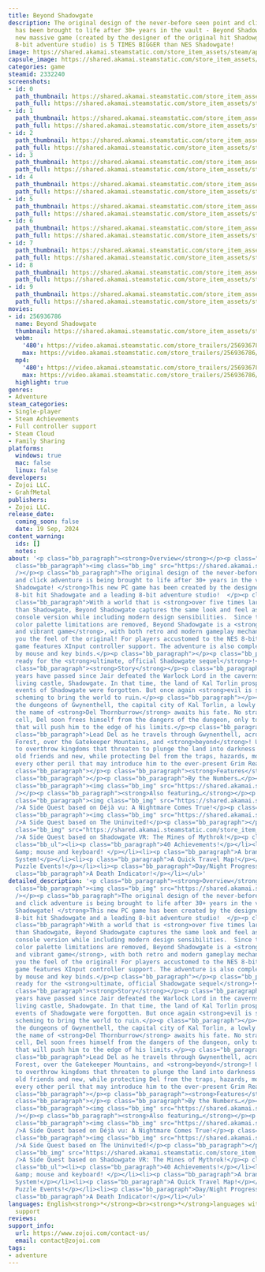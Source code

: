 ```yaml
---
title: Beyond Shadowgate
description: The original design of the never-before seen point and click adventure
  has been brought to life after 30+ years in the vault - Beyond Shadowgate! This
  new massive game (created by the designer of the original hit Shadowgate and a leading
  8-bit adventure studio) is 5 TIMES BIGGER than NES Shadowgate!
image: https://shared.akamai.steamstatic.com/store_item_assets/steam/apps/2332240/header.jpg?t=1727352234
capsule_image: https://shared.akamai.steamstatic.com/store_item_assets/steam/apps/2332240/capsule_231x87.jpg?t=1727352234
categories: game
steamid: 2332240
screenshots:
- id: 0
  path_thumbnail: https://shared.akamai.steamstatic.com/store_item_assets/steam/apps/2332240/ss_e93dc0f3afbd546d4cee4a8cf5cbca32e6f6616e.600x338.jpg?t=1727352234
  path_full: https://shared.akamai.steamstatic.com/store_item_assets/steam/apps/2332240/ss_e93dc0f3afbd546d4cee4a8cf5cbca32e6f6616e.1920x1080.jpg?t=1727352234
- id: 1
  path_thumbnail: https://shared.akamai.steamstatic.com/store_item_assets/steam/apps/2332240/ss_8e0d20306e24a4f08f1ce878dc4fbf265a6f30bd.600x338.jpg?t=1727352234
  path_full: https://shared.akamai.steamstatic.com/store_item_assets/steam/apps/2332240/ss_8e0d20306e24a4f08f1ce878dc4fbf265a6f30bd.1920x1080.jpg?t=1727352234
- id: 2
  path_thumbnail: https://shared.akamai.steamstatic.com/store_item_assets/steam/apps/2332240/ss_99d6edbfd27c03b1b0e36949e9d2c53514ac9529.600x338.jpg?t=1727352234
  path_full: https://shared.akamai.steamstatic.com/store_item_assets/steam/apps/2332240/ss_99d6edbfd27c03b1b0e36949e9d2c53514ac9529.1920x1080.jpg?t=1727352234
- id: 3
  path_thumbnail: https://shared.akamai.steamstatic.com/store_item_assets/steam/apps/2332240/ss_f78db1819309e05ca115fd1a7ea05d2246b483fc.600x338.jpg?t=1727352234
  path_full: https://shared.akamai.steamstatic.com/store_item_assets/steam/apps/2332240/ss_f78db1819309e05ca115fd1a7ea05d2246b483fc.1920x1080.jpg?t=1727352234
- id: 4
  path_thumbnail: https://shared.akamai.steamstatic.com/store_item_assets/steam/apps/2332240/ss_b361feaf8197953c38c626a9677d0a89b9236c5e.600x338.jpg?t=1727352234
  path_full: https://shared.akamai.steamstatic.com/store_item_assets/steam/apps/2332240/ss_b361feaf8197953c38c626a9677d0a89b9236c5e.1920x1080.jpg?t=1727352234
- id: 5
  path_thumbnail: https://shared.akamai.steamstatic.com/store_item_assets/steam/apps/2332240/ss_a9b8e27e02dcea3addf1b36269fcd3b0db18a97b.600x338.jpg?t=1727352234
  path_full: https://shared.akamai.steamstatic.com/store_item_assets/steam/apps/2332240/ss_a9b8e27e02dcea3addf1b36269fcd3b0db18a97b.1920x1080.jpg?t=1727352234
- id: 6
  path_thumbnail: https://shared.akamai.steamstatic.com/store_item_assets/steam/apps/2332240/ss_f08364d7c0e634d8060628cda642c70fb6757bf1.600x338.jpg?t=1727352234
  path_full: https://shared.akamai.steamstatic.com/store_item_assets/steam/apps/2332240/ss_f08364d7c0e634d8060628cda642c70fb6757bf1.1920x1080.jpg?t=1727352234
- id: 7
  path_thumbnail: https://shared.akamai.steamstatic.com/store_item_assets/steam/apps/2332240/ss_7246da6e2697d7f83a6b8e75667bc6fe76f787f0.600x338.jpg?t=1727352234
  path_full: https://shared.akamai.steamstatic.com/store_item_assets/steam/apps/2332240/ss_7246da6e2697d7f83a6b8e75667bc6fe76f787f0.1920x1080.jpg?t=1727352234
- id: 8
  path_thumbnail: https://shared.akamai.steamstatic.com/store_item_assets/steam/apps/2332240/ss_6b2826b9629537e4d03ce1862cd8d173b3a30b1e.600x338.jpg?t=1727352234
  path_full: https://shared.akamai.steamstatic.com/store_item_assets/steam/apps/2332240/ss_6b2826b9629537e4d03ce1862cd8d173b3a30b1e.1920x1080.jpg?t=1727352234
- id: 9
  path_thumbnail: https://shared.akamai.steamstatic.com/store_item_assets/steam/apps/2332240/ss_ba0c617abc261869aa29c6000f61d3d23fc65da0.600x338.jpg?t=1727352234
  path_full: https://shared.akamai.steamstatic.com/store_item_assets/steam/apps/2332240/ss_ba0c617abc261869aa29c6000f61d3d23fc65da0.1920x1080.jpg?t=1727352234
movies:
- id: 256936786
  name: Beyond Shadowgate
  thumbnail: https://shared.akamai.steamstatic.com/store_item_assets/steam/apps/256936786/movie.293x165.jpg?t=1722264157
  webm:
    '480': https://video.akamai.steamstatic.com/store_trailers/256936786/movie480_vp9.webm?t=1722264157
    max: https://video.akamai.steamstatic.com/store_trailers/256936786/movie_max_vp9.webm?t=1722264157
  mp4:
    '480': https://video.akamai.steamstatic.com/store_trailers/256936786/movie480.mp4?t=1722264157
    max: https://video.akamai.steamstatic.com/store_trailers/256936786/movie_max.mp4?t=1722264157
  highlight: true
genres:
- Adventure
steam_categories:
- Single-player
- Steam Achievements
- Full controller support
- Steam Cloud
- Family Sharing
platforms:
  windows: true
  mac: false
  linux: false
developers:
- Zojoi LLC.
- GrahfMetal
publishers:
- Zojoi LLC.
release_date:
  coming_soon: false
  date: 19 Sep, 2024
content_warning:
  ids: []
  notes:
about: '<p class="bb_paragraph"><strong>Overview</strong></p><p class="bb_paragraph"></p><p
  class="bb_paragraph"><img class="bb_img" src="https://shared.akamai.steamstatic.com/store_item_assets/steam/apps/2332240/extras/doors.png?t=1727352234"
  /></p><p class="bb_paragraph">The original design of the never-before seen point
  and click adventure is being brought to life after 30+ years in the vault - <strong>Beyond
  Shadowgate! </strong>This new PC game has been created by the designers of the original
  8-bit hit Shadowgate and a leading 8-bit adventure studio!  </p><p class="bb_paragraph"></p><p
  class="bb_paragraph">With a world that is <strong>over five times larger</strong>
  than Shadowgate, Beyond Shadowgate captures the same look and feel as the 8-bit
  console version while including modern design sensibilities.  Since the memory and
  color palette limitations are removed, Beyond Shadowgate is a <strong>much longer
  and vibrant game</strong>, with both retro and modern gameplay mechanics that give
  you the feel of the original! For players accustomed to the NES 8-bit version, the
  game features XInput controller support. The adventure is also completely playable
  by mouse and key binds.</p><p class="bb_paragraph"></p><p class="bb_paragraph">Get
  ready for the <strong>ultimate, official Shadowgate sequel</strong>!</p><p class="bb_paragraph"></p><p
  class="bb_paragraph"><strong>Story</strong></p><p class="bb_paragraph"></p><p class="bb_paragraph">35
  years have passed since Jair defeated the Warlock Lord in the caverns beneath the
  living castle, Shadowgate. In that time, the land of Kal Torlin prospered and the
  events of Shadowgate were forgotten. But once again <strong>evil is stirring</strong>,
  scheming to bring the world to ruin.</p><p class="bb_paragraph"></p><p class="bb_paragraph">In
  the dungeons of Gwynenthell, the capital city of Kal Torlin, a lowly Fenling by
  the name of <strong>Del Thornburrow</strong> awaits his fate. No stranger to a jail
  cell, Del soon frees himself from the dangers of the dungeon, only to begin a journey
  that will push him to the edge of his limits.</p><p class="bb_paragraph"></p><p
  class="bb_paragraph">Lead Del as he travels through Gwynenthell, across the Torlin
  Forest, over the Gatekeeper Mountains, and <strong>beyond</strong>! Uncover plots
  to overthrow kingdoms that threaten to plunge the land into darkness! Interact with
  old friends and new, while protecting Del from the traps, hazards, monsters, and
  every other peril that may introduce him to the ever-present Grim Reaper.</p><p
  class="bb_paragraph"></p><p class="bb_paragraph"><strong>Features</strong></p><p
  class="bb_paragraph"></p><p class="bb_paragraph">By the Numbers…</p><p class="bb_paragraph"></p><p
  class="bb_paragraph"><img class="bb_img" src="https://shared.akamai.steamstatic.com/store_item_assets/steam/apps/2332240/extras/chart.png?t=1727352234"
  /></p><p class="bb_paragraph"><strong>Also featuring…</strong></p><p class="bb_paragraph"></p><p
  class="bb_paragraph"><img class="bb_img" src="https://shared.akamai.steamstatic.com/store_item_assets/steam/apps/2332240/extras/dv.png?t=1727352234"
  />A Side Quest based on Déjà vu: A Nightmare Comes True!</p><p class="bb_paragraph"></p><p
  class="bb_paragraph"><img class="bb_img" src="https://shared.akamai.steamstatic.com/store_item_assets/steam/apps/2332240/extras/Uninvited.png?t=1727352234"
  />A Side Quest based on The Uninvited!</p><p class="bb_paragraph"></p><p class="bb_paragraph"><img
  class="bb_img" src="https://shared.akamai.steamstatic.com/store_item_assets/steam/apps/2332240/extras/mythrok.png?t=1727352234"
  />A Side Quest based on Shadowgate VR: The Mines of Mythrok!</p><p class="bb_paragraph"></p><ul
  class="bb_ul"><li><p class="bb_paragraph">40 Achievements!</p></li><li><p class="bb_paragraph">Controller
  &amp; mouse and keyboard! </p></li><li><p class="bb_paragraph">A brand new Hint
  System!</p></li><li><p class="bb_paragraph">A Quick Travel Map!</p></li><li><p class="bb_paragraph">Lethal
  Puzzle Events!</p></li><li><p class="bb_paragraph">Day/Night Progression!</p></li><li><p
  class="bb_paragraph">A Death Indicator!</p></li></ul>'
detailed_description: '<p class="bb_paragraph"><strong>Overview</strong></p><p class="bb_paragraph"></p><p
  class="bb_paragraph"><img class="bb_img" src="https://shared.akamai.steamstatic.com/store_item_assets/steam/apps/2332240/extras/doors.png?t=1727352234"
  /></p><p class="bb_paragraph">The original design of the never-before seen point
  and click adventure is being brought to life after 30+ years in the vault - <strong>Beyond
  Shadowgate! </strong>This new PC game has been created by the designers of the original
  8-bit hit Shadowgate and a leading 8-bit adventure studio!  </p><p class="bb_paragraph"></p><p
  class="bb_paragraph">With a world that is <strong>over five times larger</strong>
  than Shadowgate, Beyond Shadowgate captures the same look and feel as the 8-bit
  console version while including modern design sensibilities.  Since the memory and
  color palette limitations are removed, Beyond Shadowgate is a <strong>much longer
  and vibrant game</strong>, with both retro and modern gameplay mechanics that give
  you the feel of the original! For players accustomed to the NES 8-bit version, the
  game features XInput controller support. The adventure is also completely playable
  by mouse and key binds.</p><p class="bb_paragraph"></p><p class="bb_paragraph">Get
  ready for the <strong>ultimate, official Shadowgate sequel</strong>!</p><p class="bb_paragraph"></p><p
  class="bb_paragraph"><strong>Story</strong></p><p class="bb_paragraph"></p><p class="bb_paragraph">35
  years have passed since Jair defeated the Warlock Lord in the caverns beneath the
  living castle, Shadowgate. In that time, the land of Kal Torlin prospered and the
  events of Shadowgate were forgotten. But once again <strong>evil is stirring</strong>,
  scheming to bring the world to ruin.</p><p class="bb_paragraph"></p><p class="bb_paragraph">In
  the dungeons of Gwynenthell, the capital city of Kal Torlin, a lowly Fenling by
  the name of <strong>Del Thornburrow</strong> awaits his fate. No stranger to a jail
  cell, Del soon frees himself from the dangers of the dungeon, only to begin a journey
  that will push him to the edge of his limits.</p><p class="bb_paragraph"></p><p
  class="bb_paragraph">Lead Del as he travels through Gwynenthell, across the Torlin
  Forest, over the Gatekeeper Mountains, and <strong>beyond</strong>! Uncover plots
  to overthrow kingdoms that threaten to plunge the land into darkness! Interact with
  old friends and new, while protecting Del from the traps, hazards, monsters, and
  every other peril that may introduce him to the ever-present Grim Reaper.</p><p
  class="bb_paragraph"></p><p class="bb_paragraph"><strong>Features</strong></p><p
  class="bb_paragraph"></p><p class="bb_paragraph">By the Numbers…</p><p class="bb_paragraph"></p><p
  class="bb_paragraph"><img class="bb_img" src="https://shared.akamai.steamstatic.com/store_item_assets/steam/apps/2332240/extras/chart.png?t=1727352234"
  /></p><p class="bb_paragraph"><strong>Also featuring…</strong></p><p class="bb_paragraph"></p><p
  class="bb_paragraph"><img class="bb_img" src="https://shared.akamai.steamstatic.com/store_item_assets/steam/apps/2332240/extras/dv.png?t=1727352234"
  />A Side Quest based on Déjà vu: A Nightmare Comes True!</p><p class="bb_paragraph"></p><p
  class="bb_paragraph"><img class="bb_img" src="https://shared.akamai.steamstatic.com/store_item_assets/steam/apps/2332240/extras/Uninvited.png?t=1727352234"
  />A Side Quest based on The Uninvited!</p><p class="bb_paragraph"></p><p class="bb_paragraph"><img
  class="bb_img" src="https://shared.akamai.steamstatic.com/store_item_assets/steam/apps/2332240/extras/mythrok.png?t=1727352234"
  />A Side Quest based on Shadowgate VR: The Mines of Mythrok!</p><p class="bb_paragraph"></p><ul
  class="bb_ul"><li><p class="bb_paragraph">40 Achievements!</p></li><li><p class="bb_paragraph">Controller
  &amp; mouse and keyboard! </p></li><li><p class="bb_paragraph">A brand new Hint
  System!</p></li><li><p class="bb_paragraph">A Quick Travel Map!</p></li><li><p class="bb_paragraph">Lethal
  Puzzle Events!</p></li><li><p class="bb_paragraph">Day/Night Progression!</p></li><li><p
  class="bb_paragraph">A Death Indicator!</p></li></ul>'
languages: English<strong>*</strong><br><strong>*</strong>languages with full audio
  support
reviews:
support_info:
  url: https://www.zojoi.com/contact-us/
  email: contact@zojoi.com
tags:
- adventure
---
```

